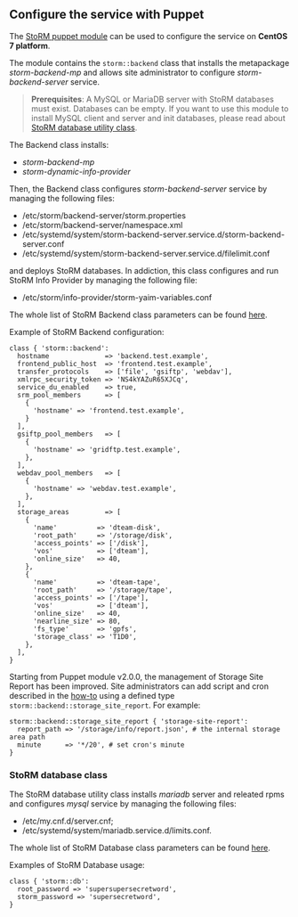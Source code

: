 ## Configure the service with Puppet

The [StoRM puppet module][storm-puppet] can be used to configure the service on **CentOS 7 platform**. 

The module contains the `storm::backend` class that installs the metapackage _storm-backend-mp_ and allows site administrator to configure _storm-backend-server_ service.

> **Prerequisites**: A MySQL or MariaDB server with StoRM databases must exist. Databases can be empty. If you want to use this module to install MySQL client and server and init databases, please read about [StoRM database utility class](#stormdatabaseclass).

The Backend class installs:

- _storm-backend-mp_
- _storm-dynamic-info-provider_

Then, the Backend class configures _storm-backend-server_ service by managing the following files:

- /etc/storm/backend-server/storm.properties
- /etc/storm/backend-server/namespace.xml
- /etc/systemd/system/storm-backend-server.service.d/storm-backend-server.conf
- /etc/systemd/system/storm-backend-server.service.d/filelimit.conf

and deploys StoRM databases. In addiction, this class configures and run StoRM Info Provider by managing the following file:

- /etc/storm/info-provider/storm-yaim-variables.conf

The whole list of StoRM Backend class parameters can be found [here](https://italiangrid.github.io/storm-puppet-module/puppet_classes/storm_3A_3Abackend.html).

Example of StoRM Backend configuration:

```puppet
class { 'storm::backend':
  hostname              => 'backend.test.example',
  frontend_public_host  => 'frontend.test.example',
  transfer_protocols    => ['file', 'gsiftp', 'webdav'],
  xmlrpc_security_token => 'NS4kYAZuR65XJCq',
  service_du_enabled    => true,
  srm_pool_members      => [
    {
      'hostname' => 'frontend.test.example',
    }
  ],
  gsiftp_pool_members   => [
    {
      'hostname' => 'gridftp.test.example',
    },
  ],
  webdav_pool_members   => [
    {
      'hostname' => 'webdav.test.example',
    },
  ],
  storage_areas         => [
    {
      'name'          => 'dteam-disk',
      'root_path'     => '/storage/disk',
      'access_points' => ['/disk'],
      'vos'           => ['dteam'],
      'online_size'   => 40,
    },
    {
      'name'          => 'dteam-tape',
      'root_path'     => '/storage/tape',
      'access_points' => ['/tape'],
      'vos'           => ['dteam'],
      'online_size'   => 40,
      'nearline_size' => 80,
      'fs_type'       => 'gpfs',
      'storage_class' => 'T1D0',
    },
  ],
}
```

Starting from Puppet module v2.0.0, the management of Storage Site Report has been improved.
Site administrators can add script and cron described in the [how-to](http://italiangrid.github.io/storm/documentation/how-to/how-to-publish-json-report/) using a defined type `storm::backend::storage_site_report`.
For example:

```puppet
storm::backend::storage_site_report { 'storage-site-report':
  report_path => '/storage/info/report.json', # the internal storage area path
  minute      => '*/20', # set cron's minute
}
```

### StoRM database class <a name="stormdatabaseclass">&nbsp;</a>

The StoRM database utility class installs _mariadb_ server and releated rpms and configures _mysql_ service by managing the following files:

- /etc/my.cnf.d/server.cnf;
- /etc/systemd/system/mariadb.service.d/limits.conf.

The whole list of StoRM Database class parameters can be found [here](https://italiangrid.github.io/storm-puppet-module/puppet_classes/storm_3A_3Adb.html).

Examples of StoRM Database usage:

```puppet
class { 'storm::db':
  root_password => 'supersupersecretword',
  storm_password => 'supersecretword',
}
```

[storm-puppet]: https://forge.puppet.com/cnafsd/storm
